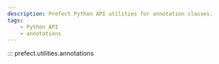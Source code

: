 ```yaml
---
description: Prefect Python API utilities for annotation classes.
tags:
    - Python API
    - annotations
---
```


::: prefect.utilities.annotations